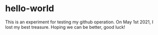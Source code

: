 # hello-world
This is an experiment for testing my github operation.
On May 1st 2021, I lost my best treasure.
Hoping we can be better, good luck!
